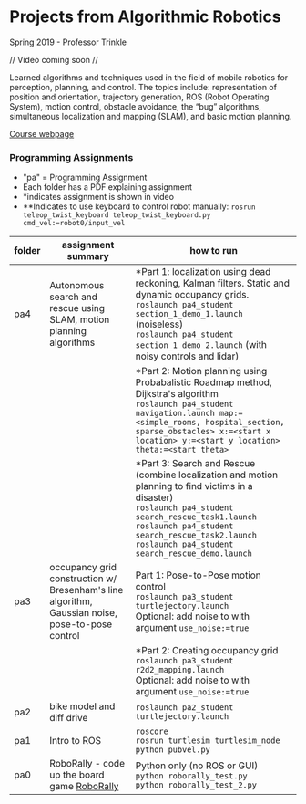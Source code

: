 # Projects from Algorithmic Robotics

Spring 2019 - Professor Trinkle

// Video coming soon //

Learned algorithms and techniques used in the field of mobile robotics for perception, planning, and control. The topics include: representation of position and orientation, trajectory generation, ROS (Robot Operating System), motion control, obstacle avoidance, the “bug” algorithms, simultaneous localization and mapping (SLAM), and basic motion planning.

[Course webpage](https://www.cs.rpi.edu/~trink/Courses/AlgorithmicRobotics/spring2019/)

### Programming Assignments

* "pa" = Programming Assignment
* Each folder has a PDF explaining assignment
* *indicates assignment is shown in video
* **Indicates to use keyboard to control robot manually: `rosrun teleop_twist_keyboard teleop_twist_keyboard.py cmd_vel:=robot0/input_vel`

| folder | assignment summary | how to run |
| - | - | - |
| pa4 | Autonomous search and rescue using SLAM, motion planning algorithms | *Part 1: localization using dead reckoning, Kalman filters. Static and dynamic occupancy grids.<br>`roslaunch pa4_student section_1_demo_1.launch` (noiseless)<br>`roslaunch pa4_student section_1_demo_2.launch` (with noisy controls and lidar) |
| | | *Part 2: Motion planning using Probabalistic Roadmap method, Dijkstra's algorithm<br>`roslaunch pa4_student navigation.launch map:=<simple_rooms, hospital_section, sparse_obstacles> x:=<start x location> y:=<start y location> theta:=<start theta>`| 
| | | *Part 3: Search and Rescue (combine localization and motion planning to find victims in a disaster)<br>`roslaunch pa4_student search_rescue_task1.launch`<br>`roslaunch pa4_student search_rescue_task2.launch`<br>`roslaunch pa4_student search_rescue_demo.launch` |
| pa3 | occupancy grid construction w/ Bresenham's line algorithm, Gaussian noise, pose-to-pose control | Part 1: Pose-to-Pose motion control<br>`roslaunch pa3_student turtlejectory.launch`<br>Optional: add noise to with argument `use_noise:=true`|
| | | *Part 2: Creating occupancy grid<br>`roslaunch pa3_student r2d2_mapping.launch`<br>Optional: add noise to with argument `use_noise:=true` |
| pa2 | bike model and diff drive | `roslaunch pa2_student turtlejectory.launch` |
| pa1 | Intro to ROS | `roscore`<br>`rosrun turtlesim turtlesim_node`<br>`python pubvel.py` |
| pa0 | RoboRally - code up the board game [RoboRally](https://en.wikipedia.org/wiki/RoboRally) | Python only (no ROS or GUI)<br>`python roborally_test.py`<br>`python roborally_test_2.py` |





